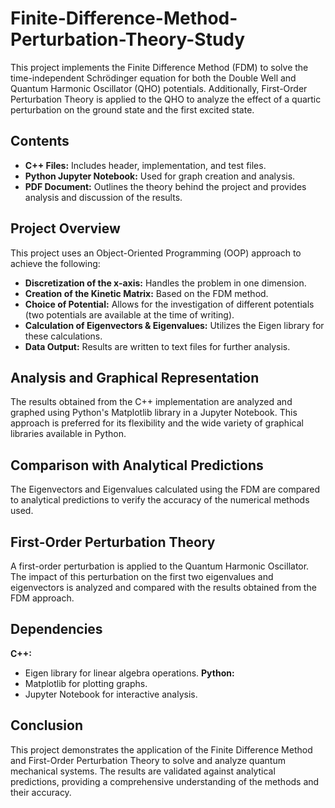 # Finite-Difference-Method-Perturbation-Theory-Study
This project implements the Finite Difference Method (FDM) to solve the time-independent Schrödinger equation for both the Double Well and Quantum Harmonic Oscillator (QHO) potentials. Additionally, First-Order Perturbation Theory is applied to the QHO to analyze the effect of a quartic perturbation on the ground state and the first excited state.

## Contents 
 - $\textbf{C++ Files:}$ Includes header, implementation, and test files.
 - $\textbf{Python Jupyter Notebook:}$ Used for graph creation and analysis.
 - $\textbf{PDF Document:}$ Outlines the theory behind the project and provides analysis and discussion of the results.

 ## Project Overview
This project uses an Object-Oriented Programming (OOP) approach to achieve the following:

 - $\textbf{Discretization of the x-axis:}$ Handles the problem in one dimension.
 - $\textbf{Creation of the Kinetic Matrix:}$ Based on the FDM method.
 - $\textbf{Choice of Potential:}$ Allows for the investigation of different potentials (two potentials are available at the time of writing).
 - $\textbf{Calculation of Eigenvectors & Eigenvalues:}$ Utilizes the Eigen library for these calculations.
 - $\textbf{Data Output:}$ Results are written to text files for further analysis.

 ## Analysis and Graphical Representation
The results obtained from the C++ implementation are analyzed and graphed using Python's Matplotlib library in a Jupyter Notebook. This approach is preferred for its flexibility and the wide variety of graphical libraries available in Python.

 ## Comparison with Analytical Predictions
The Eigenvectors and Eigenvalues calculated using the FDM are compared to analytical predictions to verify the accuracy of the numerical methods used.

 ## First-Order Perturbation Theory
A first-order perturbation is applied to the Quantum Harmonic Oscillator. The impact of this perturbation on the first two eigenvalues and eigenvectors is analyzed and compared with the results obtained from the FDM approach.

## Dependencies
$\textbf{C++:}$
 - Eigen library for linear algebra operations.
$\textbf{Python:}$
 - Matplotlib for plotting graphs.
 - Jupyter Notebook for interactive analysis.

## Conclusion
This project demonstrates the application of the Finite Difference Method and First-Order Perturbation Theory to solve and analyze quantum mechanical systems. The results are validated against analytical predictions, providing a comprehensive understanding of the methods and their accuracy.
